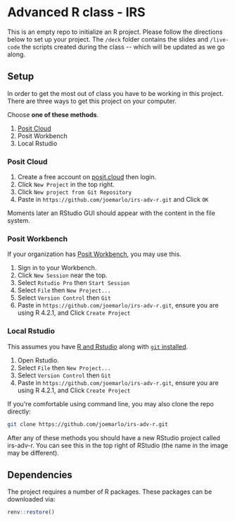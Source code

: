 # Advanced R class - IRS

This is an empty repo to initialize an R project. Please follow the directions below to set up your project. The `/deck` folder contains the slides and `/live-code` the scripts created during the class -- which will be updated as we go along.

## Setup
In order to get the most out of class you have to be working in this project. There are three ways to get this project on your computer.

Choose __one of these methods__.

1. [Posit Cloud](https://posit.cloud/)
2. Posit Workbench
3. Local Rstudio

### Posit Cloud

1. Create a free account on [posit.cloud](https://posit.cloud/) then login.
2. Click `New Project` in the top right.
3. Click `New project from Git Repository`
4. Paste in `https://github.com/joemarlo/irs-adv-r.git` and Click `OK`

Moments later an RStudio GUI should appear with the content in the file system.

### Posit Workbench

If your organization has [Posit Workbench](https://posit.co/products/enterprise/workbench/), you may use this.

1. Sign in to your Workbench.
2. Click `New Session` near the top.
3. Select `Rstudio Pro` then `Start Session`
4. Select `File` then `New Project...`
5. Select `Version Control` then `Git`
6. Paste in `https://github.com/joemarlo/irs-adv-r.git`, ensure you are using R 4.2.1, and Click `Create Project`

### Local Rstudio

This assumes you have [R and Rstudio](https://posit.co/download/rstudio-desktop/) along with  [`git` installed](https://git-scm.com/book/en/v2/Getting-Started-Installing-Git).

1. Open Rstudio.
2. Select `File` then `New Project...`
3. Select `Version Control` then `Git`
4. Paste in `https://github.com/joemarlo/irs-adv-r.git`, ensure you are using R 4.2.1, and Click `Create Project`

If you're comfortable using command line, you may also clone the repo directly:

```sh
git clone https://github.com/joemarlo/irs-adv-r.git
```

After any of these methods you should have a new RStudio project called irs-adv-r. You can see this in the top right of RStudio (the name in the image may be different).

## Dependencies

The project requires a number of R packages. These packages can be downloaded via:

```r
renv::restore()
```

